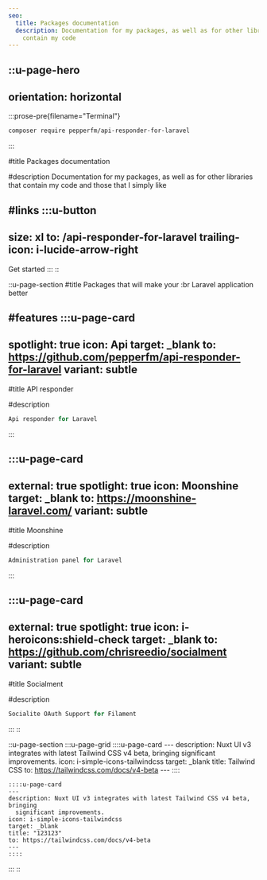 ```yaml
---
seo:
  title: Packages documentation
  description: Documentation for my packages, as well as for other libraries that
    contain my code
---
```


::u-page-hero
---
orientation: horizontal
---
  :::prose-pre{filename="Terminal"}
  ```bash
  composer require pepperfm/api-responder-for-laravel
  ```
  :::

#title
Packages documentation

#description
Documentation for my packages, as well as for other libraries that contain my code and those that I simply like

#links
  :::u-button
  ---
  size: xl
  to: /api-responder-for-laravel
  trailing-icon: i-lucide-arrow-right
  ---
  Get started
  :::
::

::u-page-section
#title
Packages that will make your :br Laravel application better

#features
  :::u-page-card
  ---
  spotlight: true
  icon: Api
  target: _blank
  to: https://github.com/pepperfm/api-responder-for-laravel
  variant: subtle
  ---
  #title
  API responder
  
  #description
  ```js
  Api responder for Laravel
  ```
  :::

  :::u-page-card
  ---
  external: true
  spotlight: true
  icon: Moonshine
  target: _blank
  to: https://moonshine-laravel.com/
  variant: subtle
  ---
  #title
  Moonshine
  
  #description
  ```js
  Administration panel for Laravel
  ```
  :::

  :::u-page-card
  ---
  external: true
  spotlight: true
  icon: i-heroicons:shield-check
  target: _blank
  to: https://github.com/chrisreedio/socialment
  variant: subtle
  ---
  #title
  Socialment
  
  #description
  ```js
  Socialite OAuth Support for Filament
  ```
  :::
::

::u-page-section
  :::u-page-grid
    ::::u-page-card
    ---
    description: Nuxt UI v3 integrates with latest Tailwind CSS v4 beta, bringing
      significant improvements.
    icon: i-simple-icons-tailwindcss
    target: _blank
    title: Tailwind CSS
    to: https://tailwindcss.com/docs/v4-beta
    ---
    ::::
  
    ::::u-page-card
    ---
    description: Nuxt UI v3 integrates with latest Tailwind CSS v4 beta, bringing
      significant improvements.
    icon: i-simple-icons-tailwindcss
    target: _blank
    title: "123123"
    to: https://tailwindcss.com/docs/v4-beta
    ---
    ::::
  :::
::

